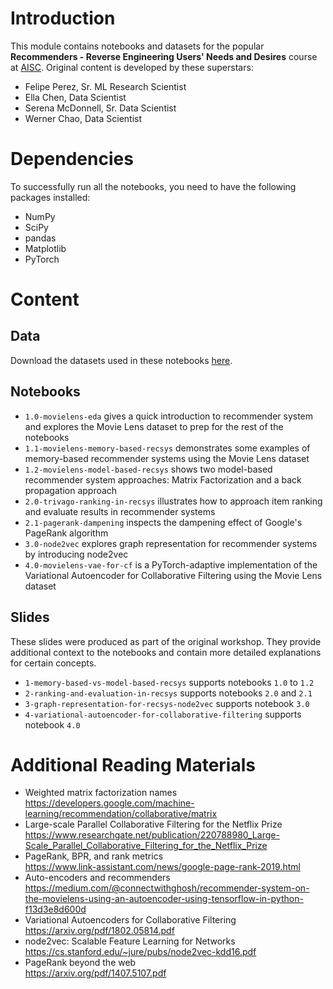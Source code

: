 # Introduction
This module contains notebooks and datasets for the popular **Recommenders - Reverse Engineering Users' Needs and Desires** course at [AISC](https://ai.science/). Original content is developed by these superstars:
- Felipe Perez, Sr. ML Research Scientist
- Ella Chen, Data Scientist
- Serena McDonnell, Sr. Data Scientist
- Werner Chao, Data Scientist

# Dependencies

To successfully run all the notebooks, you need to have the following packages installed:

- NumPy
- SciPy
- pandas
- Matplotlib
- PyTorch

# Content

## Data

Download the datasets used in these notebooks [here](https://drive.google.com/drive/folders/10OGTBbEVyX3YjFPX_kOjWF8FpwqvARr5?usp=sharing).

## Notebooks

- `1.0-movielens-eda` gives a quick introduction to recommender system and explores the Movie Lens dataset to prep for the rest of the notebooks
- `1.1-movielens-memory-based-recsys` demonstrates some examples of memory-based recommender systems using the Movie Lens dataset
- `1.2-movielens-model-based-recsys` shows two model-based recommender system approaches: Matrix Factorization and a back propagation approach
- `2.0-trivago-ranking-in-recsys` illustrates how to approach item ranking and evaluate results in recommender systems
- `2.1-pagerank-dampening` inspects the dampening effect of Google's PageRank algorithm
- `3.0-node2vec` explores graph representation for recommender systems by introducing node2vec
- `4.0-movielens-vae-for-cf` is a PyTorch-adaptive implementation of the Variational Autoencoder for Collaborative Filtering using the Movie Lens dataset

## Slides
These slides were produced as part of the original workshop. They provide additional context to the notebooks and contain more detailed explanations for certain concepts.

- `1-memory-based-vs-model-based-recsys` supports notebooks `1.0` to `1.2`
- `2-ranking-and-evaluation-in-recsys` supports notebooks `2.0` and `2.1`
- `3-graph-representation-for-recsys-node2vec` supports notebook `3.0`
- `4-variational-autoencoder-for-collaborative-filtering` supports notebook `4.0`

# Additional Reading Materials
- Weighted matrix factorization names  
    https://developers.google.com/machine-learning/recommendation/collaborative/matrix
- Large-scale Parallel Collaborative Filtering for the Netflix Prize  
    https://www.researchgate.net/publication/220788980_Large-Scale_Parallel_Collaborative_Filtering_for_the_Netflix_Prize
- PageRank, BPR, and rank metrics  
    https://www.link-assistant.com/news/google-page-rank-2019.html
- Auto-encoders and recommenders  
     https://medium.com/@connectwithghosh/recommender-system-on-the-movielens-using-an-autoencoder-using-tensorflow-in-python-f13d3e8d600d
- Variational Autoencoders for Collaborative Filtering  
    https://arxiv.org/pdf/1802.05814.pdf
- node2vec: Scalable Feature Learning for Networks  
    https://cs.stanford.edu/~jure/pubs/node2vec-kdd16.pdf
- PageRank beyond the web  
    https://arxiv.org/pdf/1407.5107.pdf
